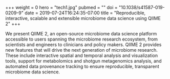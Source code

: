 +++
weight = 0
hero = "tech1.jpg"
pubmed = ""
doi = "10.1038/s41587-019-0209-9"
date = 2019-07-24T16:24:35-07:00
title = "Reproducible, interactive, scalable and extensible microbiome data science using QIIME 2"
+++

We present QIIME 2, an open-source microbiome data science platform accessible
to users spanning the microbiome research ecosystem, from scientists and
engineers to clinicians and policy makers. QIIME 2 provides new features that
will drive the next generation of microbiome research. These include
interactive spatial and temporal analysis and visualization tools, support for
metabolomics and shotgun metagenomics analysis, and automated data provenance
tracking to ensure reproducible, transparent microbiome data science.
